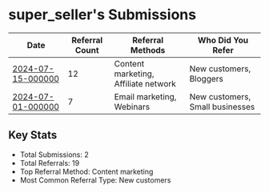 # super_seller's Submissions

| Date | Referral Count | Referral Methods | Who Did You Refer |
|------|----------------|------------------|--------------------|
| [2024-07-15-000000](2024-07-15_submission.md) | 12 | Content marketing, Affiliate network | New customers, Bloggers |
| [2024-07-01-000000](2024-07-01_submission.md) | 7 | Email marketing, Webinars | New customers, Small businesses |

## Key Stats
- Total Submissions: 2
- Total Referrals: 19
- Top Referral Method: Content marketing
- Most Common Referral Type: New customers
